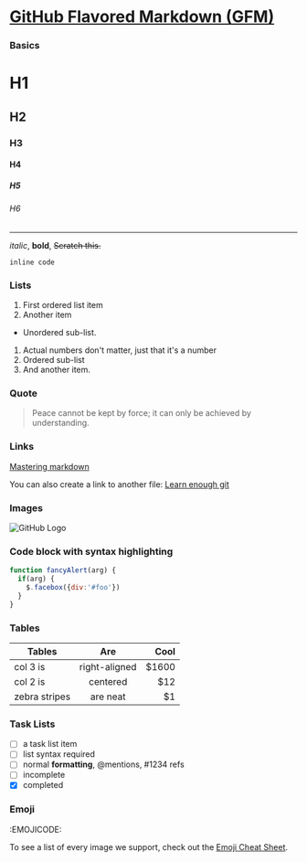 # [GitHub Flavored Markdown (GFM)]("https://guides.github.com/features/mastering-markdown/")

### Basics

# H1
## H2
### H3
#### H4
##### H5
###### H6

---

*italic*, **bold**, ~~Scratch this.~~

`inline code`

### Lists

1. First ordered list item
2. Another item
  * Unordered sub-list. 
1. Actual numbers don't matter, just that it's a number
  1. Ordered sub-list
4. And another item.

### Quote

> Peace cannot be kept by force; it can only be achieved by understanding.

### Links

[Mastering markdown](https://guides.github.com/features/mastering-markdown/)

You can also create a link to another file:
[Learn enough git](../command-line/learn-enough-git.md)

### Images

![GitHub Logo](https://assets-cdn.github.com/images/modules/logos_page/GitHub-Mark.png)

### Code block with syntax highlighting

```javascript
function fancyAlert(arg) {
  if(arg) {
    $.facebox({div:'#foo'})
  }
}
```

### Tables

| Tables        | Are           | Cool  |
| ------------- |:-------------:| -----:|
| col 3 is      | right-aligned | $1600 |
| col 2 is      | centered      |   $12 |
| zebra stripes | are neat      |    $1 |

### Task Lists

- [ ] a task list item
- [ ] list syntax required
- [ ] normal **formatting**, @mentions, #1234 refs
- [ ] incomplete
- [x] completed

### Emoji
:EMOJICODE:

To see a list of every image we support, check out the [Emoji Cheat Sheet]("http://www.webpagefx.com/tools/emoji-cheat-sheet/").
